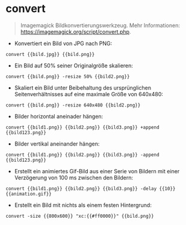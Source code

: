 # convert

> Imagemagick Bildkonvertierungswerkzeug.
> Mehr Informationen: <https://imagemagick.org/script/convert.php>.

- Konvertiert ein Bild von JPG nach PNG:

`convert {{bild.jpg}} {{bild.png}}`

- Ein Bild auf 50% seiner Originalgröße skalieren:

`convert {{bild.png}} -resize 50% {{bild2.png}}`

- Skaliert ein Bild unter Beibehaltung des ursprünglichen Seitenverhältnisses auf eine maximale Größe von 640x480:

`convert {{bild.png}} -resize 640x480 {{bild2.png}}`

- Bilder horizontal aneinader hängen:

`convert {{bild1.png}} {{bild2.png}} {{bild3.png}} +append {{bild123.png}}`

- Bilder vertikal aneinander hängen:

`convert {{bild1.png}} {{bild2.png}} {{bild3.png}} -append {{bild123.png}}`

- Erstellt ein animiertes Gif-Bild aus einer Serie von Bildern mit einer Verzögerung von 100 ms zwischen den Bildern:

`convert {{bild1.png}} {{bild2.png}} {{bild3.png}} -delay {{10}} {{animation.gif}}`

- Erstellt ein Bild mit nichts als einem festen Hintergrund:

`convert -size {{800x600}} "xc:{{#ff0000}}" {{bild.png}}`
